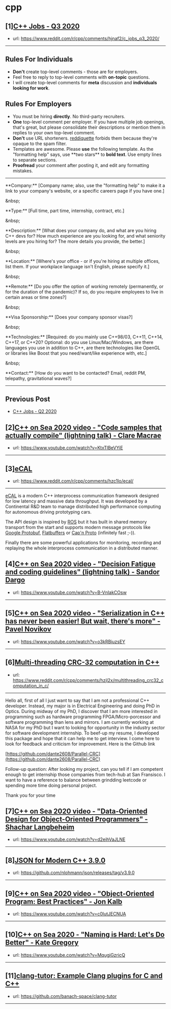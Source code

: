 # cpp
## [1][C++ Jobs - Q3 2020](https://www.reddit.com/r/cpp/comments/hjnaf2/c_jobs_q3_2020/)
- url: https://www.reddit.com/r/cpp/comments/hjnaf2/c_jobs_q3_2020/
---
Rules For Individuals
---------------------

* **Don't** create top-level comments - those are for employers.
* Feel free to reply to top-level comments with **on-topic** questions.
* I will create top-level comments for **meta** discussion and **individuals looking for work**.

Rules For Employers
---------------------

* You must be hiring **directly**. No third-party recruiters.
* **One** top-level comment per employer. If you have multiple job openings, that's great, but please consolidate their descriptions or mention them in replies to your own top-level comment.
* **Don't** use URL shorteners. [reddiquette](https://www.reddithelp.com/en/categories/reddit-101/reddit-basics/reddiquette) forbids them because they're opaque to the spam filter.
* Templates are awesome. Please **use** the following template. As the "formatting help" says, use \*\*two stars\*\* to **bold text**. Use empty lines to separate sections.
* **Proofread** your comment after posting it, and edit any formatting mistakes.

---

\*\*Company:\*\* [Company name; also, use the "formatting help" to make it a link to your company's website, or a specific careers page if you have one.]

&amp;nbsp;

\*\*Type:\*\* [Full time, part time, internship, contract, etc.]

&amp;nbsp;

\*\*Description:\*\* [What does your company do, and what are you hiring C++ devs for? How much experience are you looking for, and what seniority levels are you hiring for? The more details you provide, the better.]

&amp;nbsp;

\*\*Location:\*\* [Where's your office - or if you're hiring at multiple offices, list them. If your workplace language isn't English, please specify it.]

&amp;nbsp;

\*\*Remote:\*\* [Do you offer the option of working remotely (permanently, or for the duration of the pandemic)? If so, do you require employees to live in certain areas or time zones?]

&amp;nbsp;

\*\*Visa Sponsorship:\*\* [Does your company sponsor visas?]

&amp;nbsp;

\*\*Technologies:\*\* [Required: do you mainly use C++98/03, C++11, C++14, C++17, or C++20? Optional: do you use Linux/Mac/Windows, are there languages you use in addition to C++, are there technologies like OpenGL or libraries like Boost that you need/want/like experience with, etc.]

&amp;nbsp;

\*\*Contact:\*\* [How do you want to be contacted? Email, reddit PM, telepathy, gravitational waves?]

---

Previous Post
--------------

* [C++ Jobs - Q2 2020](https://www.reddit.com/r/cpp/comments/ft77lv/c_jobs_q2_2020/)
## [2][C++ on Sea 2020 video - "Code samples that actually compile" (lightning talk) - Clare Macrae](https://www.reddit.com/r/cpp/comments/hzktac/c_on_sea_2020_video_code_samples_that_actually/)
- url: https://www.youtube.com/watch?v=KtxTlBeVYiE
---

## [3][eCAL](https://www.reddit.com/r/cpp/comments/hzc1lo/ecal/)
- url: https://www.reddit.com/r/cpp/comments/hzc1lo/ecal/
---
[eCAL](https://github.com/continental/ecal) is a  modern C++ interprocess communication framework designed for low latency and massive data throughput. It was developed by a Continental R&amp;D team to manage distributed high performance computing for autonomous driving prototyping cars.

The API design is inspired by [ROS](https://www.ros.org/) but it has built in shared memory transport from the start and supports modern message protocols like [Google Protobuf](https://developers.google.com/protocol-buffers), [Flatbuffers](https://google.github.io/flatbuffers/) or [Cap'n Proto](https://capnproto.org/) (infinitely fast ;-)).

Finally there are some powerful applications for monitoring, recording and replaying the whole interprocess communication in a distributed manner.
## [4][C++ on Sea 2020 video - "Decision Fatigue and coding guidelines" (lightning talk) - Sandor Dargo](https://www.reddit.com/r/cpp/comments/hzhebp/c_on_sea_2020_video_decision_fatigue_and_coding/)
- url: https://www.youtube.com/watch?v=B-VnIakCOsw
---

## [5][C++ on Sea 2020 video - "Serialization in C++ has never been easier! But wait, there's more" - Pavel Novikov](https://www.reddit.com/r/cpp/comments/hzag7k/c_on_sea_2020_video_serialization_in_c_has_never/)
- url: https://www.youtube.com/watch?v=o3kRBiuzsEY
---

## [6][Multi-threading CRC-32 computation in C++](https://www.reddit.com/r/cpp/comments/hzjl2x/multithreading_crc32_computation_in_c/)
- url: https://www.reddit.com/r/cpp/comments/hzjl2x/multithreading_crc32_computation_in_c/
---
Hello all, first of all I just want to say that I am not a professional C++ developer. Instead, my major is in Electrical Engineering and doing PhD in Optics. During midway of my PhD, I discover that I am more interested in programming such as hardware programming  FPGA/Micro-porcessor and software programming than lens and mirrors. I am currently working at NASA for my PhD but I want to looking for opportunity in the industry sector for software development internship. To beef-up my resume, I developed this package and hope that it can help me to get interview. I come here to look for feedback and criticism for improvement. Here is the Github link

[https://github.com/dante2608/Parallel-CRC](https://github.com/dante2608/Parallel-CRC)

Follow-up question: After looking my project, can you tell if I am competent enough to  get internship those companies from tech-hub at San Fransisco. I want to have a reference to balance between grindding leetcode or spending more time doing personal project.

Thank you for your time
## [7][C++ on Sea 2020 video - "Data-Oriented Design for Object-Oriented Programmers" - Shachar Langbeheim](https://www.reddit.com/r/cpp/comments/hzclyp/c_on_sea_2020_video_dataoriented_design_for/)
- url: https://www.youtube.com/watch?v=d2eihVaJLNE
---

## [8][JSON for Modern C++ 3.9.0](https://www.reddit.com/r/cpp/comments/hysppv/json_for_modern_c_390/)
- url: https://github.com/nlohmann/json/releases/tag/v3.9.0
---

## [9][C++ on Sea 2020 video - "Object-Oriented Program: Best Practices" - Jon Kalb](https://www.reddit.com/r/cpp/comments/hzb9hp/c_on_sea_2020_video_objectoriented_program_best/)
- url: https://www.youtube.com/watch?v=c0lutJECNUA
---

## [10][C++ on Sea 2020 - "Naming is Hard: Let's Do Better" - Kate Gregory](https://www.reddit.com/r/cpp/comments/hz21jg/c_on_sea_2020_naming_is_hard_lets_do_better_kate/)
- url: https://www.youtube.com/watch?v=MqugiGzricQ
---

## [11][clang-tutor: Example Clang plugins for C and C++](https://www.reddit.com/r/cpp/comments/hyth15/clangtutor_example_clang_plugins_for_c_and_c/)
- url: https://github.com/banach-space/clang-tutor
---

